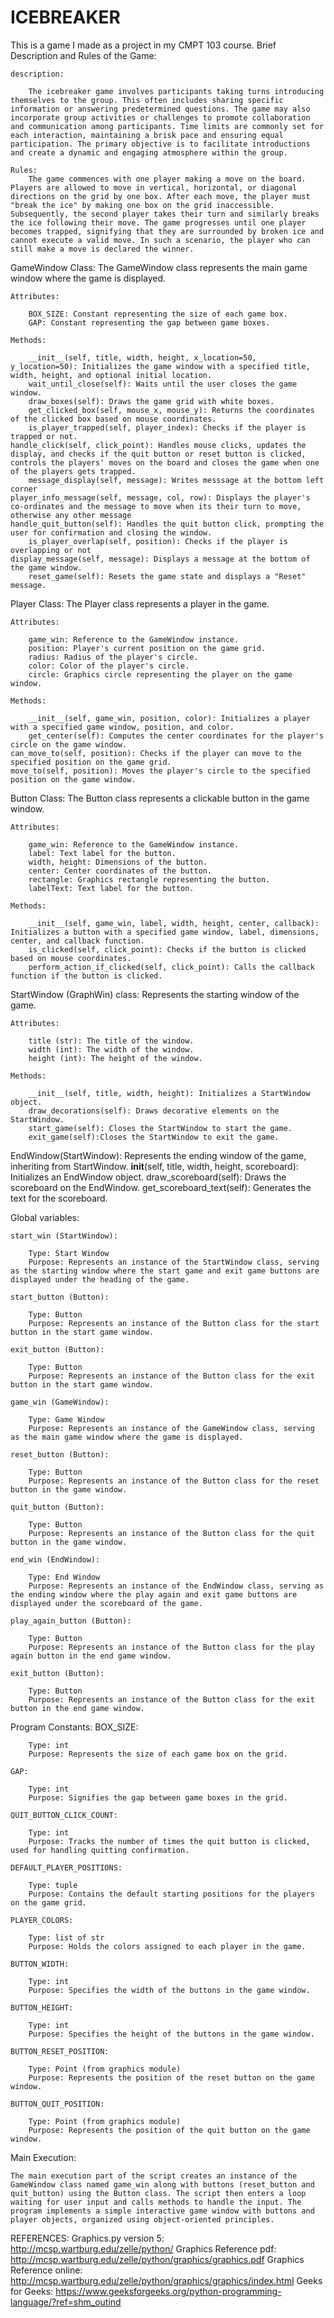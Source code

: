 # ICEBREAKER
This is a game I made as a project in my CMPT 103 course. 
Brief Description and Rules of the Game:

	description:

		The icebreaker game involves participants taking turns introducing themselves to the group. This often includes sharing specific information or answering predetermined questions. The game may also incorporate group activities or challenges to promote collaboration and communication among participants. Time limits are commonly set for each interaction, maintaining a brisk pace and ensuring equal participation. The primary objective is to facilitate introductions and create a dynamic and engaging atmosphere within the group.

	Rules:
		The game commences with one player making a move on the board. Players are allowed to move in vertical, horizontal, or diagonal directions on the grid by one box. After each move, the player must "break the ice" by making one box on the grid inaccessible. Subsequently, the second player takes their turn and similarly breaks the ice following their move. The game progresses until one player becomes trapped, signifying that they are surrounded by broken ice and cannot execute a valid move. In such a scenario, the player who can still make a move is declared the winner.


GameWindow Class:
    The GameWindow class represents the main game window where the game is displayed.

    Attributes:

        BOX_SIZE: Constant representing the size of each game box.
        GAP: Constant representing the gap between game boxes.
    
    Methods:

        __init__(self, title, width, height, x_location=50, y_location=50): Initializes the game window with a specified title, width, height, and optional initial location.
        wait_until_close(self): Waits until the user closes the game window.
        draw_boxes(self): Draws the game grid with white boxes.
        get_clicked_box(self, mouse_x, mouse_y): Returns the coordinates of the clicked box based on mouse coordinates.
        is_player_trapped(self, player_index): Checks if the player is trapped or not.
	handle_click(self, click_point): Handles mouse clicks, updates the display, and checks if the quit button or reset button is clicked, controls the players' moves on the board and closes the game when one of the players gets trapped.
        message_display(self, message): Writes messsage at the bottom left corner
	player_info_message(self, message, col, row): Displays the player's co-ordinates and the message to move when its their turn to move, otherwise any other message
	handle_quit_button(self): Handles the quit button click, prompting the user for confirmation and closing the window.
        is_player_overlap(self, position): Checks if the player is overlapping or not
	display_message(self, message): Displays a message at the bottom of the game window.
        reset_game(self): Resets the game state and displays a "Reset" message.

Player Class:
    The Player class represents a player in the game.

    Attributes:

        game_win: Reference to the GameWindow instance.
        position: Player's current position on the game grid.
        radius: Radius of the player's circle.
        color: Color of the player's circle.
        circle: Graphics circle representing the player on the game window.
    
    Methods:

        __init__(self, game_win, position, color): Initializes a player with a specified game window, position, and color.
        get_center(self): Computes the center coordinates for the player's circle on the game window.
	can_move_to(self, position): Checks if the player can move to the specified position on the game grid.
	move_to(self, position): Moves the player's circle to the specified position on the game window.
	

Button Class:
    The Button class represents a clickable button in the game window.

    Attributes:

        game_win: Reference to the GameWindow instance.
        label: Text label for the button.
        width, height: Dimensions of the button.
        center: Center coordinates of the button.
        rectangle: Graphics rectangle representing the button.
        labelText: Text label for the button.
    
    Methods:

        __init__(self, game_win, label, width, height, center, callback): Initializes a button with a specified game window, label, dimensions, center, and callback function.
        is_clicked(self, click_point): Checks if the button is clicked based on mouse coordinates.
        perform_action_if_clicked(self, click_point): Calls the callback function if the button is clicked.


StartWindow (GraphWin) class:
    Represents the starting window of the game.

    Attributes:

        title (str): The title of the window.
        width (int): The width of the window.
        height (int): The height of the window.

    Methods:

        __init__(self, title, width, height): Initializes a StartWindow object.
        draw_decorations(self): Draws decorative elements on the StartWindow.
        start_game(self): Closes the StartWindow to start the game.
        exit_game(self):Closes the StartWindow to exit the game.
        

EndWindow(StartWindow):
    Represents the ending window of the game, inheriting from StartWindow.
    __init__(self, title, width, height, scoreboard): Initializes an EndWindow object.
    draw_scoreboard(self): Draws the scoreboard on the EndWindow.
    get_scoreboard_text(self): Generates the text for the scoreboard.



Global variables:

    start_win (StartWindow):

        Type: Start Window
        Purpose: Represents an instance of the StartWindow class, serving as the starting window where the start game and exit game buttons are displayed under the heading of the game.

    start_button (Button):
    
        Type: Button
        Purpose: Represents an instance of the Button class for the start button in the start game window.

    exit_button (Button):
    
        Type: Button
        Purpose: Represents an instance of the Button class for the exit button in the start game window.

    game_win (GameWindow):

        Type: Game Window
        Purpose: Represents an instance of the GameWindow class, serving as the main game window where the game is displayed.
    
    reset_button (Button):

        Type: Button
        Purpose: Represents an instance of the Button class for the reset button in the game window.
    
    quit_button (Button):

        Type: Button
        Purpose: Represents an instance of the Button class for the quit button in the game window.

    end_win (EndWindow):

        Type: End Window
        Purpose: Represents an instance of the EndWindow class, serving as the ending window where the play again and exit game buttons are displayed under the scoreboard of the game.

    play_again_button (Button):
    
        Type: Button
        Purpose: Represents an instance of the Button class for the play again button in the end game window.

    exit_button (Button):
    
        Type: Button
        Purpose: Represents an instance of the Button class for the exit button in the end game window.


Program Constants:
    BOX_SIZE:

        Type: int
        Purpose: Represents the size of each game box on the grid.

    GAP:

        Type: int
        Purpose: Signifies the gap between game boxes in the grid.

    QUIT_BUTTON_CLICK_COUNT:

        Type: int
        Purpose: Tracks the number of times the quit button is clicked, used for handling quitting confirmation.

    DEFAULT_PLAYER_POSITIONS:

        Type: tuple
        Purpose: Contains the default starting positions for the players on the game grid.

    PLAYER_COLORS:

        Type: list of str
        Purpose: Holds the colors assigned to each player in the game.

    BUTTON_WIDTH:

        Type: int
        Purpose: Specifies the width of the buttons in the game window.

    BUTTON_HEIGHT:

        Type: int
        Purpose: Specifies the height of the buttons in the game window.

    BUTTON_RESET_POSITION:

        Type: Point (from graphics module)
        Purpose: Represents the position of the reset button on the game window.

    BUTTON_QUIT_POSITION:

        Type: Point (from graphics module)
        Purpose: Represents the position of the quit button on the game window.

Main Execution:

	The main execution part of the script creates an instance of the GameWindow class named game_win along with buttons (reset_button and quit_button) using the Button class. The script then enters a loop waiting for user input and calls methods to handle the input. The program implements a simple interactive game window with buttons and player objects, organized using object-oriented principles.

REFERENCES:
	Graphics.py version 5: http://mcsp.wartburg.edu/zelle/python/
	Graphics Reference pdf: http://mcsp.wartburg.edu/zelle/python/graphics/graphics.pdf
	Graphics Reference online: http://mcsp.wartburg.edu/zelle/python/graphics/graphics/index.html
	Geeks for Geeks: https://www.geeksforgeeks.org/python-programming-language/?ref=shm_outind
	

